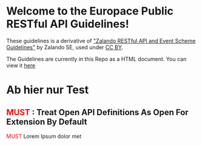 # Welcome to the Europace Public RESTful API Guidelines!

These guidelines is a derivative of ["Zalando RESTful API and Event Scheme Guidelines"](https://opensource.zalando.com/restful-api-guidelines/#_zalando_restful_api_and_event_scheme_guidelines) by Zalando SE, used under [CC BY](https://creativecommons.org/licenses/by/4.0/).

The Guidelines are currently in this Repo as a HTML document. You can view it [here](http://htmlpreview.github.io/?https://raw.githubusercontent.com/europace/public-api-guidelines/master/index.html)


# Ab hier nur Test

## <span style="color:red">MUST</span> : Treat Open API Definitions As Open For Extension By Default
<span style="color:red">MUST</span> Lorem Ipsum dolor met

